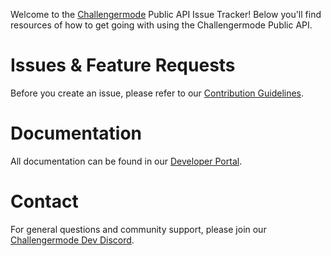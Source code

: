 Welcome to the [Challengermode](https://www.challengermode.com/) Public API Issue Tracker! 
Below you'll find resources of how to get going with using the Challengermode Public API.

# Issues & Feature Requests
Before you create an issue, please refer to our [Contribution Guidelines](https://github.com/Challengermode/public-api/blob/448fb52c01d458055114c53635bb5bc76ab91cca/CONTRIBUTING.md).

# Documentation
All documentation can be found in our [Developer Portal](https://www.challengermode.com/developers/docs).

# Contact
For general questions and community support, please join our [Challengermode Dev Discord](https://discord.gg/4FFCPJurrf
).
